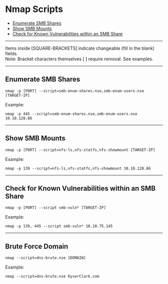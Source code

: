# Nmap Scripts

* [Enumerate SMB Shares](#enumerate-smb-shares)
* [Show SMB Mounts](#show-smb-mounts)
* [Check for Known Vulnerabilities within an SMB Share](#check-for-known-vulnerabilities-within-an-smb-share)

*************************************************************************************************************************************************************************
Items inside [SQUARE-BRACKETS] indicate changeable (fill in the blank) fields.  
Note: Bracket characters themselves [ ] require removal. See examples.
*************************************************************************************************************************************************************************

## Enumerate SMB Shares
```
nmap -p [PORT] --script=smb-enum-shares.nse,smb-enum-users.nse [TARGET-IP]
```
Example:
```
nmap -p 445 --script=smb-enum-shares.nse,smb-enum-users.nse 10.10.128.86
```
***************************************************************************
## Show SMB Mounts
```
nmap -p [PORT] --script=nfs-ls,nfs-statfs,nfs-showmount [TARGET-IP]
```
Example:
```
nmap -p 139 --script=nfs-ls,nfs-statfs,nfs-showmount 10.10.128.86
```
***************************************************************************
## Check for Known Vulnerabilities within an SMB Share
```
nmap -p [PORT] --script smb-vuln* [TARGET-IP]
```
Example:
```
nmap -p 139, 445 --script smb-vuln* 10.10.75.145
```
***************************************************************************
## Brute Force Domain
```
nmap --script=dns-brute.nse [DOMAIN]
```
Example:
```
nmap --script=dns-brute.nse KyserClark.com
```
